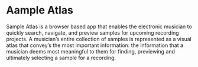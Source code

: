 # Aample Atlas
Sample Atlas is a browser based app that enables the electronic musician to quickly search, navigate, and preview samples for upcoming recording projects. A musician’s entire collection of samples is represented as a visual atlas that convey’s the most important information: the information that a musician deems most meaningful to them for finding, previewing and ultimately selecting a sample for a recording.
